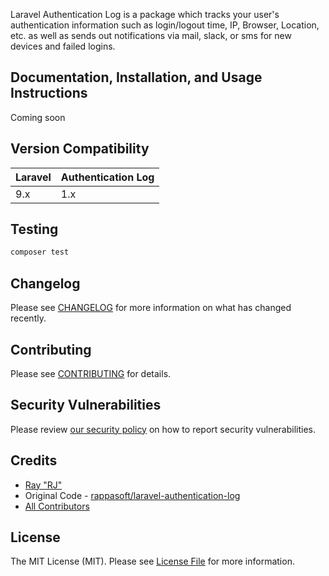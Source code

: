Laravel Authentication Log is a package which tracks your user's authentication information such as login/logout time, IP, Browser, Location, etc. as well as sends out notifications via mail, slack, or sms for new devices and failed logins.

## Documentation, Installation, and Usage Instructions

Coming soon

## Version Compatibility

 Laravel  | Authentication Log
:---------|:------------------
 9.x      | 1.x

## Testing

```bash
composer test
```

## Changelog

Please see [CHANGELOG](CHANGELOG.md) for more information on what has changed recently.

## Contributing

Please see [CONTRIBUTING](.github/CONTRIBUTING.md) for details.

## Security Vulnerabilities

Please review [our security policy](../../security/policy) on how to report security vulnerabilities.

## Credits

- [Ray "RJ"](https://github.com/codebyray)
- Original Code - [rappasoft/laravel-authentication-log](https://github.com/rappasoft/laravel-authentication-log)
- [All Contributors](../../contributors)

## License

The MIT License (MIT). Please see [License File](LICENSE.md) for more information.
